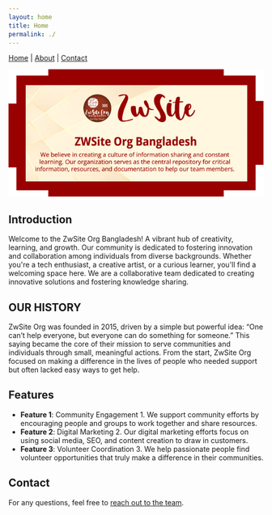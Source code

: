 ```yaml
---
layout: home
title: Home
permalink: ./
---
```


[Home](./) | [About](./about.html) | [Contact](./contact)

![Home](/assets/img/home.png)

## Introduction
Welcome to the ZwSite Org Bangladesh! A vibrant hub of creativity, learning, and growth. Our community is dedicated to fostering innovation and collaboration among individuals from diverse backgrounds. Whether you're a tech enthusiast, a creative artist, or a curious learner, you'll find a welcoming space here. We are a collaborative team dedicated to creating innovative solutions and fostering knowledge sharing.

## OUR HISTORY
ZwSite Org was founded in 2015, driven by a simple but powerful idea: “One can’t help everyone, but everyone can do something for someone.” This saying became the core of their mission to serve communities and individuals through small, meaningful actions. From the start, ZwSite Org focused on making a difference in the lives of people who needed support but often lacked easy ways to get help. 

## Features
- **Feature 1**: Community Engagement 1. We support community efforts by encouraging people and groups to work together and share resources.
- **Feature 2**: Digital Marketing 2. Our digital marketing efforts focus on using social media, SEO, and content creation to draw in customers.
- **Feature 3**: Volunteer Coordination 3. We help passionate people find volunteer opportunities that truly make a difference in their communities.

## Contact
For any questions, feel free to [reach out to the team](mailto:info@zuha.site).
